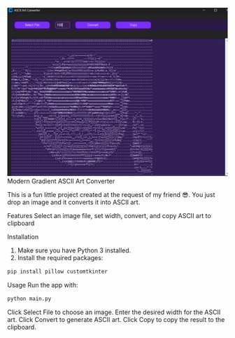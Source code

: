 ![ASCII Converter](screenshot.png)
Modern Gradient ASCII Art Converter

This is a fun little project created at the request of my friend 😎. You just drop an image and it converts it into ASCII art.

Features
Select an image file, set width, convert, and copy ASCII art to clipboard

Installation

1. Make sure you have Python 3 installed.
2. Install the required packages:

```bash
pip install pillow customtkinter
```

Usage
Run the app with:

```bash
python main.py
```

Click Select File to choose an image.
Enter the desired width for the ASCII art.
Click Convert to generate ASCII art.
Click Copy to copy the result to the clipboard.
